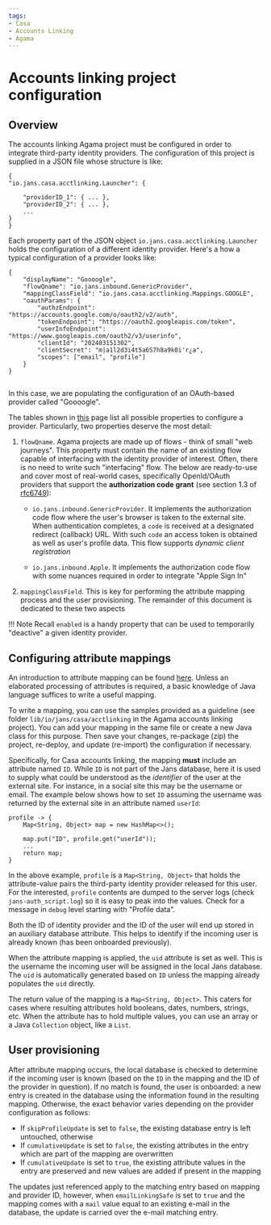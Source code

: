 ```yaml
---
tags:
- Casa
- Accounts Linking
- Agama
---
```


# Accounts linking project configuration

## Overview

The accounts linking Agama project must be configured in order to integrate third-party identity providers. The configuration of this project is supplied in a JSON file whose structure is like:

```
{
"io.jans.casa.acctlinking.Launcher": {
    
    "providerID_1": { ... },
    "providerID_2": { ... },
    ...
}
}
```

Each property part of the JSON object `io.jans.casa.acctlinking.Launcher` holds the configuration of a different identity provider. Here's a how a typical configuration of a provider looks like:

```
{
    "displayName": "Goooogle",
    "flowQname": "io.jans.inbound.GenericProvider",
    "mappingClassField": "io.jans.casa.acctlinking.Mappings.GOOGLE",    
    "oauthParams": {
        "authzEndpoint": "https://accounts.google.com/o/oauth2/v2/auth",
        "tokenEndpoint": "https://oauth2.googleapis.com/token",
        "userInfoEndpoint": "https://www.googleapis.com/oauth2/v3/userinfo",
        "clientId": "202403151302",
        "clientSecret": "m|a1l2d3i4t5a6S7h8a9k0i'r¿a",
        "scopes": ["email", "profile"]
    }
}
   
```         

In this case, we are populating the configuration of an OAuth-based provider called "Goooogle". 

The tables shown in [this](https://github.com/JanssenProject/jans/blob/main/docs/agama-catalog/jans/inboundID/README.md#supply-configurations) page list all possible properties to configure a provider. Particularly, two properties deserve the most detail:

1. `flowQname`. Agama projects are made up of flows - think of small "web journeys". This property must contain the name of an existing flow capable of interfacing with the identity provider of interest. Often, there is no need to write such "interfacing" flow. The below are ready-to-use and cover most of real-world cases, specifically  OpenId/OAuth providers that support the **authorization code grant** (see section 1.3 of [rfc6749](https://www.ietf.org/rfc/rfc6749)):

    - `io.jans.inbound.GenericProvider`. It implements the authorization code flow where the user's browser is taken to the external site. When authentication completes, a `code` is received at a designated redirect (callback) URL. With such `code` an access token is obtained as well as user's profile data. This flow supports _dynamic client registration_

    - `io.jans.inbound.Apple`. It implements the authorization code flow with some nuances required in order to integrate "Apple Sign In"
    

2. `mappingClassField`. This is key for performing the attribute mapping process and the user provisioning. The remainder of this document is dedicated to these two aspects

!!! Note
    Recall `enabled` is a handy property that can be used to temporarily "deactive" a given identity provider.

## Configuring attribute mappings

An introduction to attribute mapping can be found [here](https://github.com/JanssenProject/jans/blob/main/docs/agama-catalog/jans/inboundID/README.md#attribute-mappings). Unless an elaborated processing of attributes is required, a basic knowledge of Java language suffices to write a useful mapping.

To write a mapping, you can use the samples provided as a guideline (see folder `lib/io/jans/casa/acctlinking` in the Agama accounts linking project). You can add your mapping in the same file or create a new Java class for this purpose.  Then save your changes, re-package (zip) the project, re-deploy, and update (re-import) the configuration if necessary.

Specifically, for Casa accounts linking, the mapping **must** include an attribute named `ID`. While `ID` is not part of the Jans database, here it is used to supply what could be understood as the _identifier_ of the user at the external site. For instance, in a social site this may be the username or email. The example below shows how to set `ID` assuming the username was returned by the external site in an attribute named `userId`:

```
profile -> {
    Map<String, Object> map = new HashMap<>();
    
    map.put("ID", profile.get("userId"));
    ...
    return map;
}
```

In the above example, `profile` is a `Map<String, Object>` that holds the attribute-value pairs the third-party identity provider released for this user. For the interested, `profile` contents are dumped to the server logs (check `jans-auth_script.log`) so it is easy to peak into the values. Check for a message in `debug` level starting with "Profile data". 
    
Both the ID of identity provider and the ID of the user will end up stored in an auxiliary database attribute. This helps to identify if the incoming user is already known (has been onboarded previously).

When the attribute mapping is applied, the `uid` attribute is set as well. This is the username the incoming user will be assigned in the local Jans database. The `uid` is automatically generated based on `ID` unless the mapping already populates the `uid` directly.

The return value of the mapping is a `Map<String, Object>`. This caters for cases where resulting attributes hold booleans, dates, numbers, strings, etc. When the attribute has to hold multiple values, you can use an array or a Java `Collection` object, like a `List`.      

## User provisioning

After attribute mapping occurs, the local database is checked to determine if the incoming user is known (based on the `ID` in the mapping and the ID of the provider in question). If no match is found, the user is onboarded: a new entry is created in the database using the information found in the resulting mapping. Otherwise, the exact behavior varies depending on the provider configuration as follows:

- If `skipProfileUpdate` is set to `false`, the existing database entry is left untouched, otherwise
- If `cumulativeUpdate` is set to `false`, the existing attributes in the entry which are part of the mapping are overwritten
- If `cumulativeUpdate` is set to `true`, the existing attribute values in the entry are preserved and new values are added if present in the mapping

The updates just referenced apply to the matching entry based on mapping and provider ID, however, when `emailLinkingSafe` is set to `true` and the mapping comes with a `mail` value equal to an existing e-mail in the database, the update is carried over the e-mail matching entry.
